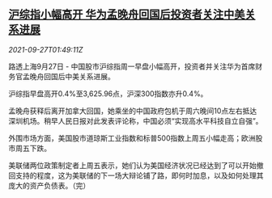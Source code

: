 <!--1632708062000-->
[沪综指小幅高开 华为孟晚舟回国后投资者关注中美关系进展](https://cn.reuters.com/article/china-stock-0927-mon-idCNKBS2GN02N)
------

<div><i>2021-09-27T01:49:11Z</i></div><p>路透上海9月27日 - 中国股市沪综指周一早盘小幅高开，投资者并关注华为首席财务官孟晚舟回国后中美关系进展。</p><p>沪综指早盘高开0.4%至3,625.96点，沪深300指数亦升0.4%。</p><p>孟晚舟获释后离开加拿大回国，她乘坐的中国政府包机于周六晚间10点左右抵达深圳机场。稍早人民日报对此发表评论称，中国必须“实现高水平科技自立自强”。</p><p>外围市场方面，美国股市道琼斯工业指数和标普500指数上周五小幅走高；欧洲股市周五下跌。</p><p>美联储两位政策制定者上周五表示，她们认为美国经济状况已经达到了可以开始撤回支持的程度，这为美联储的下一场大辩论铺了路，即何时加息，以及如何处理其庞大的资产负债表。（完）</p>

